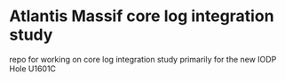# Atlantis Massif core log integration study 

repo for working on core log integration study primarily for the new IODP Hole U1601C

